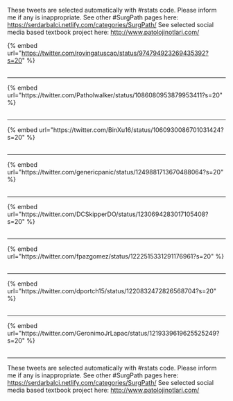 

These tweets are selected automatically with #rstats code. Please inform me if any is inappropriate.
See other #SurgPath pages here: https://serdarbalci.netlify.com/categories/SurgPath/ 
See selected social media based textbook project here: http://www.patolojinotlari.com/

{% embed url="https://twitter.com/rovingatuscap/status/974794923269435392?s=20" %}<br>
<br>
<hr>
{% embed url="https://twitter.com/Patholwalker/status/1086080953879953411?s=20" %}<br>
<br>
<hr>
{% embed url="https://twitter.com/BinXu16/status/1060930086701031424?s=20" %}<br>
<br>
<hr>
{% embed url="https://twitter.com/genericpanic/status/1249881713670488064?s=20" %}<br>
<br>
<hr>
{% embed url="https://twitter.com/DCSkipperDO/status/1230694283017105408?s=20" %}<br>
<br>
<hr>
{% embed url="https://twitter.com/fpazgomez/status/1222515331291176961?s=20" %}<br>
<br>
<hr>
{% embed url="https://twitter.com/dportch15/status/1220832472826568704?s=20" %}<br>
<br>
<hr>
{% embed url="https://twitter.com/GeronimoJrLapac/status/1219339619625525249?s=20" %}<br>
<br>
<hr>


These tweets are selected automatically with #rstats code. Please inform me if any is inappropriate.
See other #SurgPath pages here: https://serdarbalci.netlify.com/categories/SurgPath/ 
See selected social media based textbook project here: http://www.patolojinotlari.com/
